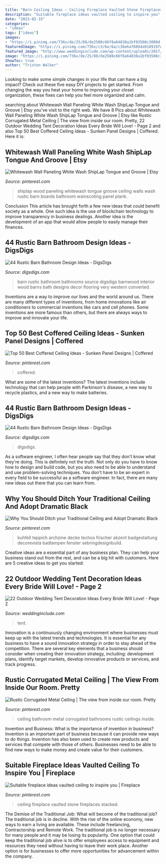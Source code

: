 ```yaml
---
title: "Barn Ceiling Ideas ~ Ceiling Fireplace Vaulted Stone Fireplaces Stacked"
description: "Suitable fireplace ideas vaulted ceiling to inspire you"
date: "2023-02-15"
categories:
- "ideas"
tags: ["ideas"]
images:
- "https://i.pinimg.com/736x/de/25/88/de2588c66f8a64838a1bf03508c3809d--bathroom-ceilings-bathroom-ceiling-ideas.jpg?b=t"
featuredImage: "https://i.pinimg.com/736x/c3/6e/6a/c36e6a76894e018919fe1d15b7a99245.jpg"
featured_image: "http://www.weddinginclude.com/wp-content/uploads/2017/07/Babys-breath-and-fairy-lights-from-tented-Wedding-Ceremony.jpg"
image: "https://i.pinimg.com/736x/de/25/88/de2588c66f8a64838a1bf03508c3809d--bathroom-ceilings-bathroom-ceiling-ideas.jpg?b=t"
ShowToc: true
author: "Triston Walker"
---
```



Looking to make some simple changes in your life that can have a big impact? Check out these five easy DIY projects to get started. From changing the way you heat your home to improving your closet organization, these fixes can help you feel more organized and calm.

	

		
searching about Whitewash Wall Paneling White Wash ShipLap Tongue and Groove | Etsy you've visit to the right web. We have 8 Pics about Whitewash Wall Paneling White Wash ShipLap Tongue and Groove | Etsy like Rustic Corrugated Metal Ceiling | The view from inside our room. Pretty, 22 Outdoor Wedding Tent Decoration Ideas Every Bride Will Love! - Page 2 and also Top 50 Best Coffered Ceiling Ideas - Sunken Panel Designs | Coffered. Here it is:
		
    
## Whitewash Wall Paneling White Wash ShipLap Tongue And Groove | Etsy

<img loading=lazy src="https://i.pinimg.com/736x/c3/6e/6a/c36e6a76894e018919fe1d15b7a99245.jpg" onerror="this.onerror=null;this.src='https://tse2.mm.bing.net/th?id=OIP.H61hdbY8XR1T84pU_LNlOQHaKH&amp;pid=15.1';" alt="Whitewash Wall Paneling White Wash ShipLap Tongue and Groove | Etsy">

_Source: pinterest.com_

>shiplap wood paneling whitewash tongue groove ceiling walls wash rustic barn boards bathroom wainscoting panel plank. 

	

Conclusion
This article has brought forth a few new ideas that could benefit society as a whole. One such idea is the use of blockchain technology to improve transparency in business dealings. Another idea is the development of an app that would allow people to easily manage their finances.

    
## 44 Rustic Barn Bathroom Design Ideas - DigsDigs

<img loading=lazy src="http://www.digsdigs.com/photos/rustic-barn-bathrooms-29.jpg" onerror="this.onerror=null;this.src='https://tse3.mm.bing.net/th?id=OIP.3eifer1IxdGm-7mN7CuQowAAAA&amp;pid=15.1';" alt="44 Rustic Barn Bathroom Design Ideas - DigsDigs">

_Source: digsdigs.com_

>barn rustic bathroom bathrooms source digsdigs barnwood interior wood barns bath designs decor flooring very western converted. 

	

Inventions are a way to improve our lives and the world around us. There are many different types of inventions, from home innovations like air conditioners to commercial inventions like cars and cell phones. Some inventions are more famous than others, but there are always ways to improve and innovate your life.

    
## Top 50 Best Coffered Ceiling Ideas - Sunken Panel Designs | Coffered

<img loading=lazy src="https://i.pinimg.com/736x/82/ba/ff/82baffc446b0b6fdd6aa59a5b2de7b51.jpg" onerror="this.onerror=null;this.src='https://tse1.mm.bing.net/th?id=OIP.UyraZLVoiAuYzDl2Rt08vgHaHa&amp;pid=15.1';" alt="Top 50 Best Coffered Ceiling Ideas - Sunken Panel Designs | Coffered">

_Source: pinterest.com_

>coffered. 

	

What are some of the latest inventions?
The latest inventions include technology that can help people with Parkinson's disease, a new way to recycle plastics, and a new way to make batteries.

    
## 44 Rustic Barn Bathroom Design Ideas - DigsDigs

<img loading=lazy src="https://www.digsdigs.com/photos/rustic-barn-bathrooms-38-554x698.jpg" onerror="this.onerror=null;this.src='https://tse4.mm.bing.net/th?id=OIP.87-BeW18ZA7vAmNs6H8fvAHaJV&amp;pid=15.1';" alt="44 Rustic Barn Bathroom Design Ideas - DigsDigs">

_Source: digsdigs.com_

>digsdigs. 

	

As a software engineer, I often hear people say that they don't know what they're doing. This is definitely not the truth. Not only do you have to know how to design and build code, but you also need to be able to understand and use problem-solving techniques. You don't have to be an expert in every field to be successful as a software engineer. In fact, there are many new ideas out there that you can learn from.

    
## Why You Should Ditch Your Traditional Ceiling And Adopt Dramatic Black

<img loading=lazy src="https://i.pinimg.com/736x/79/60/66/796066f1f30e1b7898d4a0eec1f448a7--black-ceiling-bathroom-windows.jpg" onerror="this.onerror=null;this.src='https://tse1.mm.bing.net/th?id=OIP.mbm6SQmqU4D0GO7Ks5MeLgDXEh&amp;pid=15.1';" alt="Why You Should Ditch your Traditional Ceiling and Adopt Dramatic Black">

_Source: pinterest.com_

>kuhfell teppich archzine decke techos frischer akzent badgestaltung decorevista badlampen fenster sebringdesignbuild. 

	

Creative ideas are a essential part of any business plan. They can help your business stand out from the rest, and can be a big hit with customers. Here are 5 creative ideas to get you started:

    
## 22 Outdoor Wedding Tent Decoration Ideas Every Bride Will Love! - Page 2

<img loading=lazy src="http://www.weddinginclude.com/wp-content/uploads/2017/07/Babys-breath-and-fairy-lights-from-tented-Wedding-Ceremony.jpg" onerror="this.onerror=null;this.src='https://tse3.mm.bing.net/th?id=OIP.eg0X59l4oMd0pAC09uq8WwHaLH&amp;pid=15.1';" alt="22 Outdoor Wedding Tent Decoration Ideas Every Bride Will Love! - Page 2">

_Source: weddinginclude.com_

>tent. 

	

Innovation is a continuously changing environment where businesses must keep up with the latest trends and technologies. It is essential for any business to have a sound innovation strategy in order to stay ahead of the competition. There are several key elements that a business should consider when creating their innovation strategy, including: development plans, identify target markets, develop innovative products or services, and track progress.

    
## Rustic Corrugated Metal Ceiling | The View From Inside Our Room. Pretty

<img loading=lazy src="https://i.pinimg.com/736x/de/25/88/de2588c66f8a64838a1bf03508c3809d--bathroom-ceilings-bathroom-ceiling-ideas.jpg?b=t" onerror="this.onerror=null;this.src='https://tse4.mm.bing.net/th?id=OIP.aGT-uGobl_b2Xac1IuMalQHaLJ&amp;pid=15.1';" alt="Rustic Corrugated Metal Ceiling | The view from inside our room. Pretty">

_Source: pinterest.com_

>ceiling bathroom metal corrugated bathrooms rustic ceilings inside. 

	

Invention and Business: What is the importance of invention in business?
Invention is an important part of business because it can provide new ways to do things. Invention has also been used to create new products and services that compete with those of others. Businesses need to be able to find new ways to make money and create value for their customers.

    
## Suitable Fireplace Ideas Vaulted Ceiling To Inspire You | Fireplace

<img loading=lazy src="https://i.pinimg.com/736x/98/aa/d5/98aad5a651cc3e9ba85ad2fad9271a77.jpg" onerror="this.onerror=null;this.src='https://tse1.mm.bing.net/th?id=OIP.ZXfpmclzCLyooEXALDlzrwHaLG&amp;pid=15.1';" alt="Suitable fireplace ideas vaulted ceiling to inspire you | Fireplace">

_Source: pinterest.com_

>ceiling fireplace vaulted stone fireplaces stacked. 

	

The Demise of the Traditional Job: What will become of the traditional job?
The traditional job is in decline. With the rise of the online economy, new ways to earn a living are available. These include freelancing, Contractorship and Remote Work. The traditional job is no longer necessary for many people and it may be losing its popularity. One option that could keep the traditional job alive is to offer employees access to equipment and resources they need without having to leave their work place. Another option is for businesses to offer more opportunities for advancement within the company.

